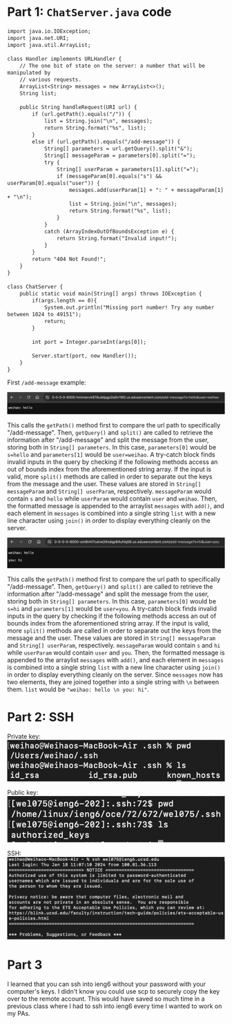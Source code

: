# Part 1: `ChatServer.java` code

```
import java.io.IOException;
import java.net.URI;
import java.util.ArrayList;

class Handler implements URLHandler {
    // The one bit of state on the server: a number that will be manipulated by
    // various requests.
    ArrayList<String> messages = new ArrayList<>();
    String list;

    public String handleRequest(URI url) {
        if (url.getPath().equals("/")) {
            list = String.join("\n", messages);
            return String.format("%s", list);
        } 
        else if (url.getPath().equals("/add-message")) {
            String[] parameters = url.getQuery().split("&");
            String[] messageParam = parameters[0].split("=");
            try {
                String[] userParam = parameters[1].split("=");
                if (messageParam[0].equals("s") && userParam[0].equals("user")) {
                    messages.add(userParam[1] + ": " + messageParam[1] + "\n");
                    list = String.join("\n", messages);
                    return String.format("%s", list);
                } 
            }
            catch (ArrayIndexOutOfBoundsException e) {
                return String.format("Invalid input!");
            }
        }
        return "404 Not Found!";
    }
}

class ChatServer {
    public static void main(String[] args) throws IOException {
        if(args.length == 0){
            System.out.println("Missing port number! Try any number between 1024 to 49151");
            return;
        }

        int port = Integer.parseInt(args[0]);

        Server.start(port, new Handler());
    }
}
```
First `/add-message` example:

![Image](asset-987bd72fda0ce3eba3d5ade24e357067.png)

This calls the `getPath()` method first to compare the url path to specifically "/add-message".
Then, `getQuery()` and `split()` are called to retrieve the information after "/add-message" and split the message from the user, storing both in `String[] parameters`.
In this case, `parameters[0]` would be `s=hello` and `parameters[1]` would be `user=weihao`.
A try-catch block finds invalid inputs in the query by checking if the following methods access an out of bounds index from the aforementioned string array.
If the input is valid, more `split()` methods are called in order to separate out the keys from the message and the user. 
These values are stored in `String[] messageParam` and `String[] userParam`, respectively. 
`messageParam` would contain `s` and `hello` while `userParam` would contain `user` and `weihao`.
Then, the formatted message is appended to the arraylist `messages` with `add()`, and each element in `messages` is combined into a single string `list` with a new line character
using `join()` in order to display everything cleanly on the server.


![Image](asset-8b616ef595ac5cd1a1752dd3b163b93d.png)

This calls the `getPath()` method first to compare the url path to specifically "/add-message".
Then, `getQuery()` and `split()` are called to retrieve the information after "/add-message" and split the message from the user, storing both in `String[] parameters`.
In this case, `parameters[0]` would be `s=hi` and `parameters[1]` would be `user=you`.
A try-catch block finds invalid inputs in the query by checking if the following methods access an out of bounds index from the aforementioned string array.
If the input is valid, more `split()` methods are called in order to separate out the keys from the message and the user. 
These values are stored in `String[] messageParam` and `String[] userParam`, respectively.
`messageParam` would contain `s` and `hi` while `userParam` would contain `user` and `you`.
Then, the formatted message is appended to the arraylist `messages` with `add()`, and each element in `messages` is combined into a single string `list` with a new line character
using `join()` in order to display everything cleanly on the server. Since `messages` now has two elements, they are joined together into a single string with `\n` between them.
`list` would be `"weihao: hello \n you: hi"`.

# Part 2: SSH

Private key:
![image](asset-4d66993eded5eb46137cd95e379cd0ff.png)

Public key:
![image](asset-ce77628ef53c4229bf30c5fdd6b413e2.png)

SSH:
![image](asset-0d18334f25a99189313504f2917d16fc.png)

# Part 3

I learned that you can ssh into ieng6 without your password with your computer's keys. I didn't know you could use scp to securely copy the key over to the remote account.
This would have saved so much time in a previous class where I had to ssh into ieng6 every time I wanted to work on my PAs.

